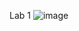 Lab 1
![image](https://github.com/Mr-Marlid/Crypto/assets/78685037/b6824757-1afe-438c-b2b3-01ae1dc4e9f7)

